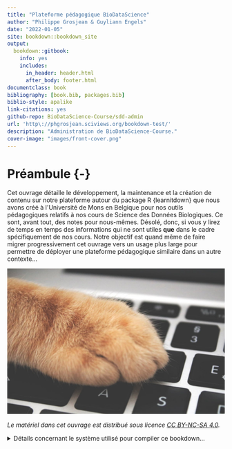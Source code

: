```yaml
--- 
title: "Plateforme pédagogique BioDataScience"
author: "Philippe Grosjean & Guyliann Engels"
date: "2022-01-05"
site: bookdown::bookdown_site
output:
  bookdown::gitbook:
    info: yes
    includes:
      in_header: header.html
      after_body: footer.html
documentclass: book
bibliography: [book.bib, packages.bib]
biblio-style: apalike
link-citations: yes
github-repo: BioDataScience-Course/sdd-admin
url: 'http\://phgrosjean.sciviews.org/bookdown-test/'
description: "Administration de BioDataScience-Course."
cover-image: "images/front-cover.png"
---
```


# Préambule {-}



Cet ouvrage détaille le développement, la maintenance et la création de contenu sur notre plateforme autour du package R {learnitdown} que nous avons créé à l'Université de Mons en Belgique pour nos outils pédagogiques relatifs à nos cours de Science des Données Biologiques. Ce sont, avant tout, des notes pour nous-mêmes. Désolé, donc, si vous y lirez de temps en temps des informations qui ne sont utiles **que** dans le cadre spécifiquement de nos cours. Notre objectif est quand même de faire migrer progressivement cet ouvrage vers un usage plus large pour permettre de déployer une plateforme pédagogique similaire dans un autre contexte...


![](images/front-cover.png)

_Le matériel dans cet ouvrage est distribué sous licence [CC BY-NC-SA 4.0](https://creativecommons.org/licenses/by-nc-sa/4.0/deed.fr)._

<details>
<summary>Détails concernant le système utilisé pour compiler ce bookdown...</summary>

##### Information système {-}


```r
sessioninfo::session_info()
```

```
# ─ Session info ───────────────────────────────────────────────────────────────
#  setting  value                                      
#  version  R version 4.0.5 Patched (2021-03-31 r80240)
#  os       macOS Big Sur 10.16                        
#  system   x86_64, darwin17.0                         
#  ui       X11                                        
#  language (EN)                                       
#  collate  en_US.UTF-8                                
#  ctype    en_US.UTF-8                                
#  tz       Europe/Brussels                            
#  date     2022-01-05                                 
# 
# ─ Packages ───────────────────────────────────────────────────────────────────
#  package     * version date       lib source                            
#  bookdown      0.22    2021-04-22 [1] CRAN (R 4.0.2)                    
#  bslib         0.2.5   2021-05-12 [1] CRAN (R 4.0.5)                    
#  cli           2.5.0   2021-04-26 [1] CRAN (R 4.0.2)                    
#  digest        0.6.27  2020-10-24 [1] CRAN (R 4.0.2)                    
#  evaluate      0.14    2019-05-28 [1] CRAN (R 4.0.0)                    
#  htmltools     0.5.1.1 2021-01-22 [1] CRAN (R 4.0.2)                    
#  jquerylib     0.1.4   2021-04-26 [1] CRAN (R 4.0.2)                    
#  jsonlite      1.7.2   2020-12-09 [1] CRAN (R 4.0.2)                    
#  knitr         1.33    2021-04-24 [1] CRAN (R 4.0.2)                    
#  magrittr      2.0.1   2020-11-17 [1] CRAN (R 4.0.2)                    
#  R6            2.5.0   2020-10-28 [1] CRAN (R 4.0.2)                    
#  rlang         0.4.11  2021-04-30 [1] CRAN (R 4.0.2)                    
#  rmarkdown     2.11.3  2021-11-20 [1] Github (Rstudio/rmarkdown@69e6f98)
#  sass          0.4.0   2021-05-12 [1] CRAN (R 4.0.2)                    
#  sessioninfo   1.1.1   2018-11-05 [1] CRAN (R 4.0.2)                    
#  stringi       1.6.1   2021-05-10 [1] CRAN (R 4.0.2)                    
#  stringr       1.4.0   2019-02-10 [1] CRAN (R 4.0.2)                    
#  withr         2.4.2   2021-04-18 [1] CRAN (R 4.0.2)                    
#  xfun          0.23    2021-05-15 [1] CRAN (R 4.0.2)                    
#  yaml          2.2.1   2020-02-01 [1] CRAN (R 4.0.0)                    
# 
# [1] /Library/Frameworks/R.framework/Versions/4.0/Resources/library
```

</details>
